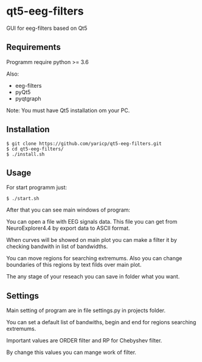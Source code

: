 # qt5-eeg-filters

GUI for eeg-filters based on Qt5

## Requirements

Programm require python >= 3.6

Also:

* eeg-filters
* pyQt5
* pyqtgraph

Note: You must have Qt5 installation om your PC.

## Installation



```
$ git clone https://github.com/yaricp/qt5-eeg-filters.git
$ cd qt5-eeg-filters/
$ ./install.sh
```

## Usage

For start programm just:

```
$ ./start.sh
```

After that you can see main windows of program:

You can open a file with EEG signals data.
This file you can get from NeuroExplorer4.4 by export data to ASCII format.

When curves will be showed on main plot you can make a filter it by checking bandwith in list of bandwidths.

You can move regions for searching extremums. Also you can change boundaries of this regions by text filds over main plot.

The any stage of your reseach you can save in folder what you want.


## Settings

Main setting of program are in file settings.py in projects folder.

You can set a default list of bandwiths, begin and end for regions searching extremums.

Important values are ORDER filter and RP for Chebyshev filter.

By change this values you can mange work of filter.

